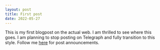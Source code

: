 ```yaml
---
layout: post
title: First post
date: 2022-05-27
---
```


This is my first blogpost on the actual web. I am thrilled to see where this goes. I am planning to stop posting on Telegraph and fully transition to this style. Follow me [here](https://t.me/glebosotov_me) for post announcements.

